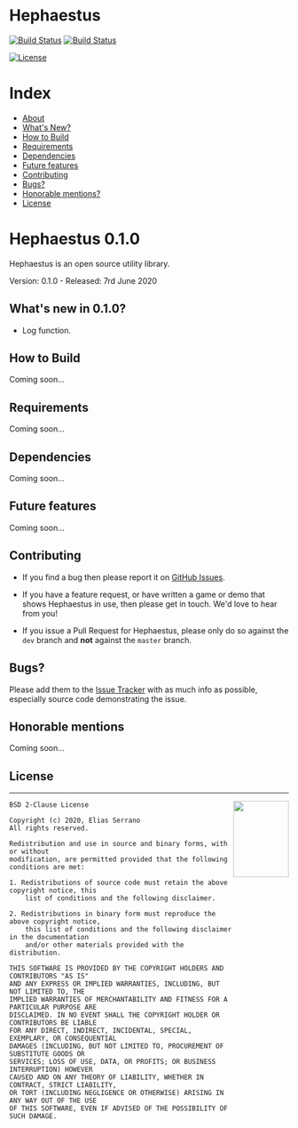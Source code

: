 # Hephaestus

[![Build Status](https://travis-ci.org/feserr/hephaestus.svg?branch=master)](https://travis-ci.com/github/feserr/hephaestus)
[![Build Status](https://ci.appveyor.com/api/projects/status/c2dtp9r5k8q0l7gv?svg=true
)](https://travis-ci.com/github/feserr/hephaestus)

[![License](https://img.shields.io/badge/license-BSD--2%20clause-blue.svg)](https://github.com/feserr/hephaestus#license)

# Index

- [About](#about)
- [What's New?](#whats-new)
- [How to Build](#how-to-build)
- [Requirements](#requirements)
- [Dependencies](#dependencies)
- [Future features](#future)
- [Contributing](#contributing)
- [Bugs?](#bugs)
- [Honorable mentions?](#mentions)
- [License](#license)

<a name="about"></a>

# Hephaestus 0.1.0

Hephaestus is an open source utility library.

Version: 0.1.0 - Released: 7rd June 2020

<a name="whats-new"></a>

## What's new in 0.1.0?

- Log function.

<a name="how-to-build"></a>

## How to Build

Coming soon...

<a name="requirements"></a>

## Requirements

Coming soon...

<a name="dependencies"></a>

## Dependencies

Coming soon...

<a name="future"></a>

## Future features

Coming soon...

<a name="contributing"></a>

## Contributing

- If you find a bug then please report it on [GitHub Issues][issues].

- If you have a feature request, or have written a game or demo that shows Hephaestus in use, then please get in touch. We'd love to hear from you!

- If you issue a Pull Request for Hephaestus, please only do so against the `dev` branch and **not** against the `master` branch.

<a name="bugs"></a>

## Bugs?

Please add them to the [Issue Tracker][issues] with as much info as possible, especially source code demonstrating the issue.

<a name="mentions"></a>

## Honorable mentions

Coming soon...

<a name="license"></a>

## License

---

<a href="http://opensource.org/licenses/BSD-2-Clause" target="_blank">
<img align="right" width="100" height="137"
 src="https://opensource.org/files/OSI_Approved_License.png">
</a>

    BSD 2-Clause License

    Copyright (c) 2020, Elias Serrano
    All rights reserved.

    Redistribution and use in source and binary forms, with or without
    modification, are permitted provided that the following conditions are met:

    1. Redistributions of source code must retain the above copyright notice, this
    	list of conditions and the following disclaimer.

    2. Redistributions in binary form must reproduce the above copyright notice,
    	this list of conditions and the following disclaimer in the documentation
    	and/or other materials provided with the distribution.

    THIS SOFTWARE IS PROVIDED BY THE COPYRIGHT HOLDERS AND CONTRIBUTORS "AS IS"
    AND ANY EXPRESS OR IMPLIED WARRANTIES, INCLUDING, BUT NOT LIMITED TO, THE
    IMPLIED WARRANTIES OF MERCHANTABILITY AND FITNESS FOR A PARTICULAR PURPOSE ARE
    DISCLAIMED. IN NO EVENT SHALL THE COPYRIGHT HOLDER OR CONTRIBUTORS BE LIABLE
    FOR ANY DIRECT, INDIRECT, INCIDENTAL, SPECIAL, EXEMPLARY, OR CONSEQUENTIAL
    DAMAGES (INCLUDING, BUT NOT LIMITED TO, PROCUREMENT OF SUBSTITUTE GOODS OR
    SERVICES; LOSS OF USE, DATA, OR PROFITS; OR BUSINESS INTERRUPTION) HOWEVER
    CAUSED AND ON ANY THEORY OF LIABILITY, WHETHER IN CONTRACT, STRICT LIABILITY,
    OR TORT (INCLUDING NEGLIGENCE OR OTHERWISE) ARISING IN ANY WAY OUT OF THE USE
    OF THIS SOFTWARE, EVEN IF ADVISED OF THE POSSIBILITY OF SUCH DAMAGE.

[issues]: https://github.com/feserr/hephaestus/issues
